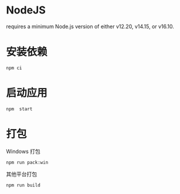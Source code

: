 # NodeJS

requires a minimum Node.js version of either v12.20, v14.15, or v16.10.

# 安装依赖

```
npm ci
```

# 启动应用

```
npm  start
```

# 打包
Windows 打包
```
npm run pack:win
```
其他平台打包
```
npm run build
```
